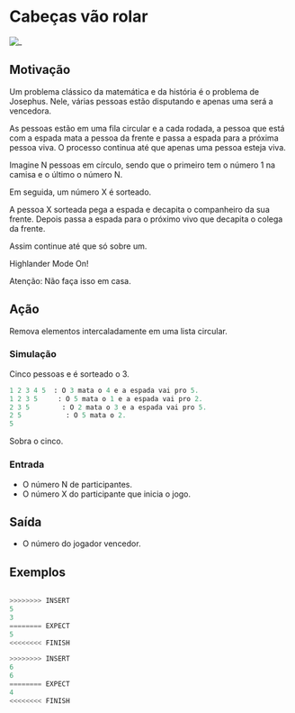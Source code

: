 # Cabeças vão rolar

![_](cover.jpg)

## Motivação

Um problema clássico da matemática e da história é o problema de Josephus. Nele, várias pessoas estão disputando e apenas uma será a vencedora.

As pessoas estão em uma fila circular e a cada rodada, a pessoa que está com a espada mata a pessoa da frente e passa a espada para a próxima pessoa viva. O processo continua até que apenas uma pessoa esteja viva.

Imagine N pessoas em círculo, sendo que o primeiro tem o número 1 na camisa e o último o número N.  

Em seguida, um número X é sorteado.

A pessoa X sorteada pega a espada e decapita o companheiro da sua frente. Depois passa a espada para o próximo vivo que decapita o colega da frente.  
  
Assim continue até que só sobre um.

Highlander Mode On!  
  
Atenção: Não faça isso em casa.  
  
## Ação

Remova elementos intercaladamente em uma lista circular.  

### Simulação
  
Cinco pessoas e é sorteado o 3.  

```py
1 2 3 4 5  : O 3 mata o 4 e a espada vai pro 5.  
1 2 3 5     : O 5 mata o 1 e a espada vai pro 2.  
2 3 5        : O 2 mata o 3 e a espada vai pro 5.  
2 5           : O 5 mata o 2.  
5  
```

Sobra o cinco.  

### Entrada

* O número N de participantes.  
* O número X do participante que inicia o jogo.  

## Saída

* O número do jogador vencedor.

## Exemplos

``` py

>>>>>>>> INSERT
5 
3
======== EXPECT
5
<<<<<<<< FINISH
```

```py
>>>>>>>> INSERT
6
6
======== EXPECT
4
<<<<<<<< FINISH

```
